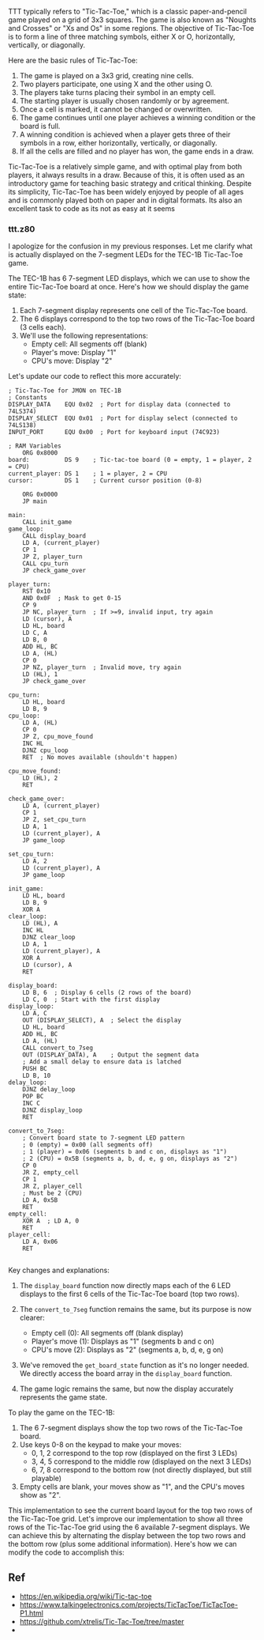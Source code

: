 TTT typically refers to "Tic-Tac-Toe," which is a classic paper-and-pencil game played on a grid of 3x3 squares. The game is also known as "Noughts and Crosses" or "Xs and Os" in some regions. The objective of Tic-Tac-Toe is to form a line of three matching symbols, either X or O, horizontally, vertically, or diagonally.

Here are the basic rules of Tic-Tac-Toe:

1. The game is played on a 3x3 grid, creating nine cells.
2. Two players participate, one using X and the other using O.
3. The players take turns placing their symbol in an empty cell.
4. The starting player is usually chosen randomly or by agreement.
5. Once a cell is marked, it cannot be changed or overwritten.
6. The game continues until one player achieves a winning condition or the board is full.
7. A winning condition is achieved when a player gets three of their symbols in a row, either horizontally, vertically, or diagonally.
8. If all the cells are filled and no player has won, the game ends in a draw.

Tic-Tac-Toe is a relatively simple game, and with optimal play from both players, it always results in a draw. Because of this, it is often used as an introductory game for teaching basic strategy and critical thinking. Despite its simplicity, Tic-Tac-Toe has been widely enjoyed by people of all ages and is commonly played both on paper and in digital formats. Its also an excellent task to code as its not as easy at it seems

### ttt.z80
I apologize for the confusion in my previous responses. Let me clarify what is actually displayed on the 7-segment LEDs for the TEC-1B Tic-Tac-Toe game.

The TEC-1B has 6 7-segment LED displays, which we can use to show the entire Tic-Tac-Toe board at once. Here's how we should display the game state:

1. Each 7-segment display represents one cell of the Tic-Tac-Toe board.
2. The 6 displays correspond to the top two rows of the Tic-Tac-Toe board (3 cells each).
3. We'll use the following representations:
   - Empty cell: All segments off (blank)
   - Player's move: Display "1"
   - CPU's move: Display "2"

Let's update our code to reflect this more accurately:



```assembly
; Tic-Tac-Toe for JMON on TEC-1B
; Constants
DISPLAY_DATA    EQU 0x02  ; Port for display data (connected to 74LS374)
DISPLAY_SELECT  EQU 0x01  ; Port for display select (connected to 74LS138)
INPUT_PORT      EQU 0x00  ; Port for keyboard input (74C923)

; RAM Variables
    ORG 0x8000
board:          DS 9    ; Tic-tac-toe board (0 = empty, 1 = player, 2 = CPU)
current_player: DS 1    ; 1 = player, 2 = CPU
cursor:         DS 1    ; Current cursor position (0-8)

    ORG 0x0000
    JP main

main:
    CALL init_game
game_loop:
    CALL display_board
    LD A, (current_player)
    CP 1
    JP Z, player_turn
    CALL cpu_turn
    JP check_game_over

player_turn:
    RST 0x10
    AND 0x0F  ; Mask to get 0-15
    CP 9
    JP NC, player_turn  ; If >=9, invalid input, try again
    LD (cursor), A
    LD HL, board
    LD C, A
    LD B, 0
    ADD HL, BC
    LD A, (HL)
    CP 0
    JP NZ, player_turn  ; Invalid move, try again
    LD (HL), 1
    JP check_game_over

cpu_turn:
    LD HL, board
    LD B, 9
cpu_loop:
    LD A, (HL)
    CP 0
    JP Z, cpu_move_found
    INC HL
    DJNZ cpu_loop
    RET  ; No moves available (shouldn't happen)

cpu_move_found:
    LD (HL), 2
    RET

check_game_over:
    LD A, (current_player)
    CP 1
    JP Z, set_cpu_turn
    LD A, 1
    LD (current_player), A
    JP game_loop

set_cpu_turn:
    LD A, 2
    LD (current_player), A
    JP game_loop

init_game:
    LD HL, board
    LD B, 9
    XOR A
clear_loop:
    LD (HL), A
    INC HL
    DJNZ clear_loop
    LD A, 1
    LD (current_player), A
    XOR A
    LD (cursor), A
    RET

display_board:
    LD B, 6  ; Display 6 cells (2 rows of the board)
    LD C, 0  ; Start with the first display
display_loop:
    LD A, C
    OUT (DISPLAY_SELECT), A  ; Select the display
    LD HL, board
    ADD HL, BC
    LD A, (HL)
    CALL convert_to_7seg
    OUT (DISPLAY_DATA), A    ; Output the segment data
    ; Add a small delay to ensure data is latched
    PUSH BC
    LD B, 10
delay_loop:
    DJNZ delay_loop
    POP BC
    INC C
    DJNZ display_loop
    RET

convert_to_7seg:
    ; Convert board state to 7-segment LED pattern
    ; 0 (empty) = 0x00 (all segments off)
    ; 1 (player) = 0x06 (segments b and c on, displays as "1")
    ; 2 (CPU) = 0x5B (segments a, b, d, e, g on, displays as "2")
    CP 0
    JR Z, empty_cell
    CP 1
    JR Z, player_cell
    ; Must be 2 (CPU)
    LD A, 0x5B
    RET
empty_cell:
    XOR A  ; LD A, 0
    RET
player_cell:
    LD A, 0x06
    RET


```

Key changes and explanations:

1. The `display_board` function now directly maps each of the 6 LED displays to the first 6 cells of the Tic-Tac-Toe board (top two rows).

2. The `convert_to_7seg` function remains the same, but its purpose is now clearer:
   - Empty cell (0): All segments off (blank display)
   - Player's move (1): Displays as "1" (segments b and c on)
   - CPU's move (2): Displays as "2" (segments a, b, d, e, g on)

3. We've removed the `get_board_state` function as it's no longer needed. We directly access the board array in the `display_board` function.

4. The game logic remains the same, but now the display accurately represents the game state.

To play the game on the TEC-1B:

1. The 6 7-segment displays show the top two rows of the Tic-Tac-Toe board.
2. Use keys 0-8 on the keypad to make your moves:
   - 0, 1, 2 correspond to the top row (displayed on the first 3 LEDs)
   - 3, 4, 5 correspond to the middle row (displayed on the next 3 LEDs)
   - 6, 7, 8 correspond to the bottom row (not directly displayed, but still playable)
3. Empty cells are blank, your moves show as "1", and the CPU's moves show as "2".

This implementation to see the current board layout for the top two rows of the Tic-Tac-Toe grid.
Let's improve our implementation to show all three rows of the Tic-Tac-Toe grid using the 6 available 7-segment displays.
We can achieve this by alternating the display between the top two rows and the bottom row (plus some additional information). Here's how we can modify the code to accomplish this:







## Ref
- https://en.wikipedia.org/wiki/Tic-tac-toe
- https://www.talkingelectronics.com/projects/TicTacToe/TicTacToe-P1.html
- https://github.com/xtrelis/Tic-Tac-Toe/tree/master
- 
